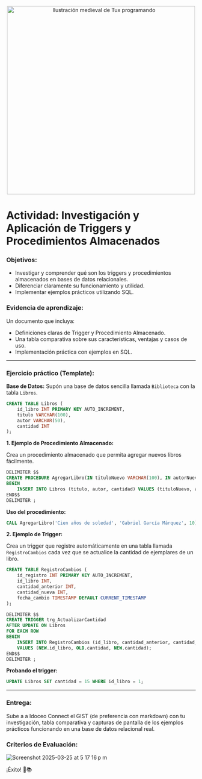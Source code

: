 
<p align="center">
  <img src="[https://ejemplo.com/imagen.png](https://github.com/user-attachments/assets/4b49989a-12a8-4cbb-9590-4723b411da46)" alt="Ilustración medieval de Tux programando" width="500"/>
</p>


# **Actividad: Investigación y Aplicación de Triggers y Procedimientos Almacenados**

### Objetivos:
- Investigar y comprender qué son los triggers y procedimientos almacenados en bases de datos relacionales.
- Diferenciar claramente su funcionamiento y utilidad.
- Implementar ejemplos prácticos utilizando SQL.

### Evidencia de aprendizaje:
Un documento que incluya:
- Definiciones claras de Trigger y Procedimiento Almacenado.
- Una tabla comparativa sobre sus características, ventajas y casos de uso.
- Implementación práctica con ejemplos en SQL.

---

### Ejercicio práctico (Template):

**Base de Datos:** Supón una base de datos sencilla llamada `Biblioteca` con la tabla `Libros`.

```sql
CREATE TABLE Libros (
    id_libro INT PRIMARY KEY AUTO_INCREMENT,
    titulo VARCHAR(100),
    autor VARCHAR(50),
    cantidad INT
);
```

**1. Ejemplo de Procedimiento Almacenado:**

Crea un procedimiento almacenado que permita agregar nuevos libros fácilmente.

```sql
DELIMITER $$
CREATE PROCEDURE AgregarLibro(IN tituloNuevo VARCHAR(100), IN autorNuevo VARCHAR(50), IN cantidadNueva INT)
BEGIN
    INSERT INTO Libros (titulo, autor, cantidad) VALUES (tituloNuevo, autorNuevo, cantidadNueva);
END$$
DELIMITER ;
```

**Uso del procedimiento:**

```sql
CALL AgregarLibro('Cien años de soledad', 'Gabriel García Márquez', 10);
```

**2. Ejemplo de Trigger:**

Crea un trigger que registre automáticamente en una tabla llamada `RegistroCambios` cada vez que se actualice la cantidad de ejemplares de un libro.

```sql
CREATE TABLE RegistroCambios (
    id_registro INT PRIMARY KEY AUTO_INCREMENT,
    id_libro INT,
    cantidad_anterior INT,
    cantidad_nueva INT,
    fecha_cambio TIMESTAMP DEFAULT CURRENT_TIMESTAMP
);

DELIMITER $$
CREATE TRIGGER trg_ActualizarCantidad
AFTER UPDATE ON Libros
FOR EACH ROW
BEGIN
    INSERT INTO RegistroCambios (id_libro, cantidad_anterior, cantidad_nueva)
    VALUES (NEW.id_libro, OLD.cantidad, NEW.cantidad);
END$$
DELIMITER ;
```

**Probando el trigger:**

```sql
UPDATE Libros SET cantidad = 15 WHERE id_libro = 1;
```

---

### Entrega:
Sube a a Idoceo Connect el GIST (de preferencia con markdown) con tu investigación, tabla comparativa y capturas de pantalla de los ejemplos prácticos funcionando en una base de datos relacional real.

### Criterios de Evaluación:
![Screenshot 2025-03-25 at 5 17 16 p m](https://github.com/user-attachments/assets/38268a1d-7f1a-4b3e-b850-ef1836e176e4)

¡Éxito! 🚀📚

